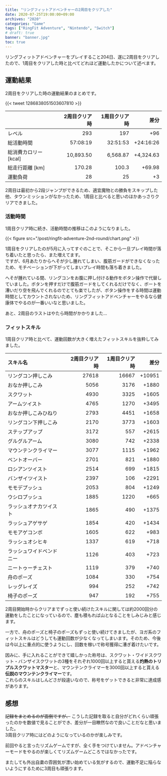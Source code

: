 ```yaml
---
title: "リングフィットアドベンチャーの2周目をクリアした"
date: 2020-07-25T19:00:00+09:00
archives: "2020"
categories: "Game"
tags: ["RingFit Adventure", "Nintendo", "Switch"]
# draft: true
banner: "banner.jpg"
toc: true
---
```


リングフィットアドベンチャーをプレイすること204日、遂に2周目をクリアしたので、1周目をクリアした時と比べてどれほど運動したかについて述べます。

<!--more-->

## 運動結果

2周目をクリアした時の運動結果のまとめです。

{{< tweet 1286838051503607810 >}}

|     | 2周目クリア時 | 1周目クリア時 | 差分 |
| :-- | --: | --: | --: |
| レベル | 293 | 197 | +96 |
| 総活動時間 | 57:08:19 | 32:51:53 | +24:16:26 |
| 総消費カロリー [kcal] | 10,893.50 | 6,568.87 | +4,324.63 |
| 総走行距離 [km] | 170.28 | 100.3 | +69.98 |
| 運動負荷 | 28 | 25 | +3 |

2周目は最初から2段ジャンプができるため、適宜魔物との勝負をスキップした他、タウンミッションがなかったため、1周目と比べると思いのほかあっさりクリアできました。

### 活動時間

1周目クリア時に続き、活動時間の推移はこのようになりました。

{{< figure src="/post/ringfit-adventure-2nd-round/chart.png" >}}

1周目をクリアしたのが5月に入ってすぐのことで、そこから一旦プレイ時間が落ち着いたと思ったら、また増えてます。  
ですが、6月あたりからへそが少し腫れてしまい、腹筋ガードができなくなったため、モチベーションが下がってしまいプレイ時間も落ち着きました。  

へそが腫れている間、リングコンをお腹に押し付ける動作をボタン操作で代替していました。ボタンを押すだけで腹筋ガードをしてくれるだけでなく、ボートを漕いだり空を飛んでくれるのでとても楽でしたが、ボタン操作をする時間は運動時間としてカウントされないため、リングフィットアドベンチャーをやるなら健康体でやるのが一番いいなと思いました。  

あと、2周目のラストはやたら時間がかかりました…

### フィットスキル

1周目クリア時と比べて、運動回数が大きく増えたフィットスキルを抜粋してみました。

| スキル名 | 2周目クリア時 | 1周目クリア時 | 差分 |
| :-- | --: | --: | --: |
| リングコン押しこみ | 27618 | 16667 | +10951 |
| おなか押しこみ | 5056 | 3176 | +1880 |
| スクワット | 4930 | 3325 | +1605 |
| アームツイスト | 4765 | 1270 | +3495 |
| おなか押しこみひねり | 2793 | 4451 | +1658 |
| リングコン下押しこみ | 2170 | 3773 | +1603 |
| ステップアップ | 3172 | 557 | +2615 |
| グルグルアーム | 3080 | 742 | +2338 |
| マウンテンクライマー | 3077 | 1115 | +1962 |
| ベントオーバー | 2701 | 821 | +1880 |
| ロシアンツイスト | 2514 | 699 | +1815 |
| バンザイツイスト | 2397 | 106 | +2291 |
| モモデプッシュ | 2053 | 804 | +1249 |
| ウシロプッシュ | 1885 | 1220 | +665 |
| ラッシュオナカツイスト | 1865 | 490 | +1375 |
| ラッシュアゲサゲ | 1854 | 420 | +1434 |
| モモアゲコンボ | 1605 | 622 | +983 |
| ラッシュオシヒキ | 1337 | 619 | +718 |
| ラッシュワイドベンドニー | 1126 | 403 | +723 |
| ニートゥーチェスト | 1119 | 379 | +740 |
| 舟のポーズ | 1084 | 330 | +754 |
| レッグレイズ | 994 | 252 | +742 |
| 椅子のポーズ | 947 | 192 | +755 |

2周目開始時からクリアまでずっと使い続けたスキルに関しては約2000回分の運動をしたことになっているので、塵も積もれば山となることをしみじみと感じます。

一方で、舟のポーズと椅子のポーズもずっと使い続けてきましたが、ヨガ系のフィットスキルはどうしても運動回数が少なくなってしまいます。そのため、今後は今以上に重点的に使うようにし、回数を稼いで称号獲得に漕ぎ着けたいです。

因みに、手に入れることができて嬉しかった称号は、スクワット・ワイドスクワット・バンザイスクワットの3種をそれぞれ1000回以上すると貰える**灼熱のトリプルスクワットマスター**と、マウンテンクライマーを3000回以上すると貰える**伝説のマウンテンクライマー**です。  
これらのスキルはしんどさが段違いなので、称号をゲットできると非常に達成感があります。

## 感想

~~記録をまとめるのが面倒ですが、~~ こうした記録を取ると自分がどれくらい頑張ったのかを数値で見ることができ、差分が一目瞭然なので良いことだなと思いました。  
3周目クリア時にはどのようになっているのかが楽しみです。

前回やると言ったリズムゲームですが、全く手をつけていません。アドベンチャーモードをやるのが楽しくてリズムゲームどころではなかったです。

またしても外出自粛の雰囲気が漂い始めている気がするので、運動不足に陥らないようにするために3周目も頑張ります。